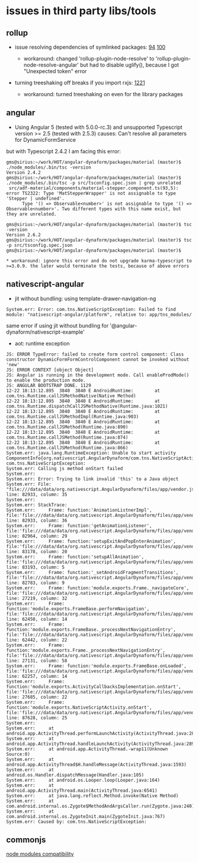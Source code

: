 # issues in third party libs/tools

## rollup

* issue resolving dependencies of symlinked packages:
  [94](https://github.com/rollup/rollup-plugin-node-resolve/issues/94)
  [100](https://github.com/rollup/rollup-plugin-node-resolve/issues/100)

  * workaround: changed 'rollup-plugin-node-resolve' to 'rollup-plugin-node-resolve-angular' but had to disable uglify(), because I got "Unexpected token" error

* turning treeshaking off breaks if you import rxjs:
  [1221](https://github.com/rollup/rollup/issues/1221)

  * workaround: turned treeshaking on even for the library packages

## angular

* Using Angular 5 (tested with 5.0.0-rc.3) and unsupported Typescript version >= 2.5 (tested with 2.5.3)
  causes: Can't resolve all parameters for DynamicFormService

but with Typescript 2.4.2 I am facing this error:

```shell
gms@sirius:~/work/HOT/angular-dynaform/packages/material (master)$ ./node_modules/.bin/tsc -version
Version 2.4.2
gms@sirius:~/work/HOT/angular-dynaform/packages/material (master)$ ./node_modules/.bin/tsc -p src/tsconfig.spec.json | grep unrelated
 src/adf-material/components/material-stepper.component.ts(93,5): error TS2322: Type 'MatStepperWrapper' is not assignable to type 'Stepper | undefined'.
      Type '() => Observable<number>' is not assignable to type '() => Observable<number>'. Two different types with this name exist, but they are unrelated.

gms@sirius:~/work/HOT/angular-dynaform/packages/material (master)$ tsc -version
Version 2.6.2
gms@sirius:~/work/HOT/angular-dynaform/packages/material (master)$ tsc -p src/tsconfig.spec.json
gms@sirius:~/work/HOT/angular-dynaform/packages/material (master)$
```

    * workaround: ignore this error and do not upgrade karma-typescript to >=3.0.9. the later would terminate the tests, because of above errors

## nativescript-angular

* jit without bundling: using template-drawer-navigation-ng

```shell
System.err: Error: com.tns.NativeScriptException: Failed to find module: "nativescript-angular/platform", relative to: app/tns_modules/
```

same error if using jit without bundling for '@angular-dynaform/nativescript-example'

* aot: runtime exception

```shell
JS: ERROR TypeError: failed to create form control component: Class constructor DynamicFormFormControlComponent cannot be invoked without 'new'
JS: ERROR CONTEXT [object Object]
JS: Angular is running in the development mode. Call enableProdMode() to enable the production mode.
JS: ANGULAR BOOTSTRAP DONE. 1129
12-22 18:13:12.895  3840  3840 E AndroidRuntime:        at com.tns.Runtime.callJSMethodNative(Native Method)
12-22 18:13:12.895  3840  3840 E AndroidRuntime:        at com.tns.Runtime.dispatchCallJSMethodNative(Runtime.java:1021)
12-22 18:13:12.895  3840  3840 E AndroidRuntime:        at com.tns.Runtime.callJSMethodImpl(Runtime.java:903)
12-22 18:13:12.895  3840  3840 E AndroidRuntime:        at com.tns.Runtime.callJSMethod(Runtime.java:890)
12-22 18:13:12.895  3840  3840 E AndroidRuntime:        at com.tns.Runtime.callJSMethod(Runtime.java:874)
12-22 18:13:12.895  3840  3840 E AndroidRuntime:        at com.tns.Runtime.callJSMethod(Runtime.java:866)
System.err: java.lang.RuntimeException: Unable to start activity ComponentInfo{org.nativescript.AngularDynaform/com.tns.NativeScriptActivity}: com.tns.NativeScriptException: 
System.err: Calling js method onStart failed
System.err: 
System.err: Error: Trying to link invalid 'this' to a Java object
System.err: File: "file:///data/data/org.nativescript.AngularDynaform/files/app/vendor.js, line: 82933, column: 35
System.err: 
System.err: StackTrace: 
System.err:     Frame: function:'AnimationListnerImpl', file:'file:///data/data/org.nativescript.AngularDynaform/files/app/vendor.js', line: 82933, column: 36
System.err:     Frame: function:'getAnimationListener', file:'file:///data/data/org.nativescript.AngularDynaform/files/app/vendor.js', line: 82964, column: 29
System.err:     Frame: function:'setupExitAndPopEnterAnimation', file:'file:///data/data/org.nativescript.AngularDynaform/files/app/vendor.js', line: 83178, column: 20
System.err:     Frame: function:'setupAllAnimation', file:'file:///data/data/org.nativescript.AngularDynaform/files/app/vendor.js', line: 83193, column: 5
System.err:     Frame: function:'_setAndroidFragmentTransitions', file:'file:///data/data/org.nativescript.AngularDynaform/files/app/vendor.js', line: 82783, column: 9
System.err:     Frame: function:'module.exports.Frame._navigateCore', file:'file:///data/data/org.nativescript.AngularDynaform/files/app/vendor.js', line: 27219, column: 32
System.err:     Frame: function:'module.exports.FrameBase.performNavigation', file:'file:///data/data/org.nativescript.AngularDynaform/files/app/vendor.js', line: 62450, column: 14
System.err:     Frame: function:'module.exports.FrameBase._processNextNavigationEntry', file:'file:///data/data/org.nativescript.AngularDynaform/files/app/vendor.js', line: 62442, column: 22
System.err:     Frame: function:'module.exports.Frame._processNextNavigationEntry', file:'file:///data/data/org.nativescript.AngularDynaform/files/app/vendor.js', line: 27131, column: 58
System.err:     Frame: function:'module.exports.FrameBase.onLoaded', file:'file:///data/data/org.nativescript.AngularDynaform/files/app/vendor.js', line: 62257, column: 14
System.err:     Frame: function:'module.exports.ActivityCallbacksImplementation.onStart', file:'file:///data/data/org.nativescript.AngularDynaform/files/app/vendor.js', line: 27685, column: 22
System.err:     Frame: function:'module.exports.NativeScriptActivity.onStart', file:'file:///data/data/org.nativescript.AngularDynaform/files/app/vendor.js', line: 87628, column: 25
System.err: 
System.err:     at android.app.ActivityThread.performLaunchActivity(ActivityThread.java:2817)
System.err:     at android.app.ActivityThread.handleLaunchActivity(ActivityThread.java:2892)
System.err:     at android.app.ActivityThread.-wrap11(Unknown Source:0)
System.err:     at android.app.ActivityThread$H.handleMessage(ActivityThread.java:1593)
System.err:     at android.os.Handler.dispatchMessage(Handler.java:105)
System.err:     at android.os.Looper.loop(Looper.java:164)
System.err:     at android.app.ActivityThread.main(ActivityThread.java:6541)
System.err:     at java.lang.reflect.Method.invoke(Native Method)
System.err:     at com.android.internal.os.Zygote$MethodAndArgsCaller.run(Zygote.java:240)
System.err:     at com.android.internal.os.ZygoteInit.main(ZygoteInit.java:767)
System.err: Caused by: com.tns.NativeScriptException: 
```

## commonjs

[node modules compatibility](http://guybedford.com/systemjs-alignment#node-modules-compatibility)
